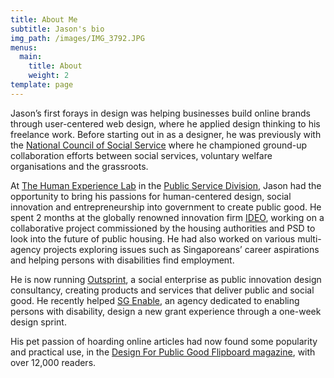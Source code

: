 ```yaml
---
title: About Me
subtitle: Jason's bio
img_path: /images/IMG_3792.JPG
menus:
  main:
    title: About
    weight: 2
template: page
---
```

Jason’s first forays in design was helping businesses build online brands through user-centered web design, where he applied design thinking to his freelance work. Before starting out in as a designer, he was previously with the [National Council of Social Service](http://www.ncss.gov.sg/ "National Council of Social Service") where he championed ground-up collaboration efforts between social services, voluntary welfare organisations and the grassroots.

At [The Human Experience Lab](http://www.challenge.gov.sg/print/feature/the-he%28art%29-of-designing-policies "The He(Art) Of Designing Policies | Challenge magazine") in the [Public Service Division](http://www.psd.gov.sg/ "Public Service Diviion, Prime Minister's Office"), Jason had the opportunity to bring his passions for human-centered design, social innovation and entrepreneurship into government to create public good. He spent 2 months at the globally renowned innovation firm [IDEO](http://www.ideo.com/ "IDEO"), working on a collaborative project commissioned by the housing authorities and PSD to look into the future of public housing. He had also worked on various multi-agency projects exploring issues such as Singaporeans’ career aspirations and helping persons with disabilities find employment.

He is now running [Outsprint](http://outsprint.io/ "Design sprints for public good & social impact."), a social enterprise as public innovation design consultancy, creating products and services that deliver public and social good. He recently helped [SG Enable](https://www.sgenable.sg/ "SG Enable"), an agency dedicated to enabling persons with disability, design a new grant experience through a one-week design sprint.

His pet passion of hoarding online articles had now found some popularity and practical use, in the [Design For Public Good Flipboard magazine](http://flip.it/CAG40 "Design For Public Good Flipboard magazine"), with over 12,000 readers.
